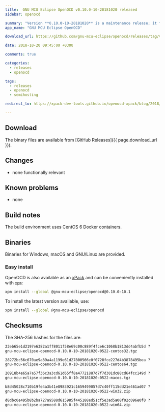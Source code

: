 ```yaml
---
title:  GNU MCU Eclipse OpenOCD v0.10.0-10-20181020 released
sidebar: openocd

summary: "Version **0.10.0-10-20181020** is a maintenance release; it fixes a small build problem which affected the macOS binaries in the previous release."
app_name: "GNU MCU Eclipse OpenOCD"

download_url: https://github.com/gnu-mcu-eclipse/openocd/releases/tag/v0.10.0-10-20181020/

date: 2018-10-20 09:45:00 +0300

comments: true

categories:
  - releases
  - openocd

tags:
  - releases
  - openocd
  - semihosting

redirect_to: https://xpack-dev-tools.github.io/openocd-xpack/blog/2018/10/20/openocd-v0-10-0-10-20181020-released

---
```


## Download

The binary files are available from [GitHub Releases]({{ page.download_url }}).

## Changes

* none functionally relevant

## Known problems

* none

## Build notes

The build environment uses CentOS 6 Docker containers.

## Binaries

Binaries for Windows, macOS and GNU/Linux are provided.

### Easy install

OpenOCD is also available as an [xPack](https://www.npmjs.com/package/@gnu-mcu-eclipse/openocd) and can be conveniently installed with [`xpm`](https://www.npmjs.com/package/xpm):

```sh
xpm install --global @gnu-mcu-eclipse/openocd@0.10.0-10.1
```

To install the latest version available, use:

```sh
xpm install --global @gnu-mcu-eclipse/openocd
```

## Checksums

The SHA-256 hashes for the files are:

```txt
23eb65e1d2197e6382a1ff8011f58e69c00c889f4fce6c1068b1813dd4abfb5d ?
gnu-mcu-eclipse-openocd-0.10.0-10-20181020-0522-centos32.tgz

28272bc56c670ae9a39a4a1199e61d27800566e0f0728fce227d4b3878495bea ?
gnu-mcu-eclipse-openocd-0.10.0-10-20181020-0522-centos64.tgz

20918b4e65a7a57f36c3a3cd61d65ff8a47721887d7f7d301dc88cd64fcc149d ?
gnu-mcu-eclipse-openocd-0.10.0-10-20181020-0522-macos.tgz

b8d45028c710b19fe4a3b41e8983921c1659499057d7c40ff115dd21e461ad07 ?
gnu-mcu-eclipse-openocd-0.10.0-10-20181020-0522-win32.zip

d8dbc0e495b8b2ba727a9588d615985f445188ed51cf5e3ad5a08f02c096e0f0 ?
gnu-mcu-eclipse-openocd-0.10.0-10-20181020-0522-win64.zip
```
